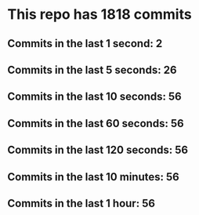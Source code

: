 # This repo has 1818 commits

## Commits in the last 1 second: 2
## Commits in the last 5 seconds: 26
## Commits in the last 10 seconds: 56
## Commits in the last 60 seconds: 56
## Commits in the last 120 seconds: 56
## Commits in the last 10 minutes: 56
## Commits in the last 1 hour: 56
